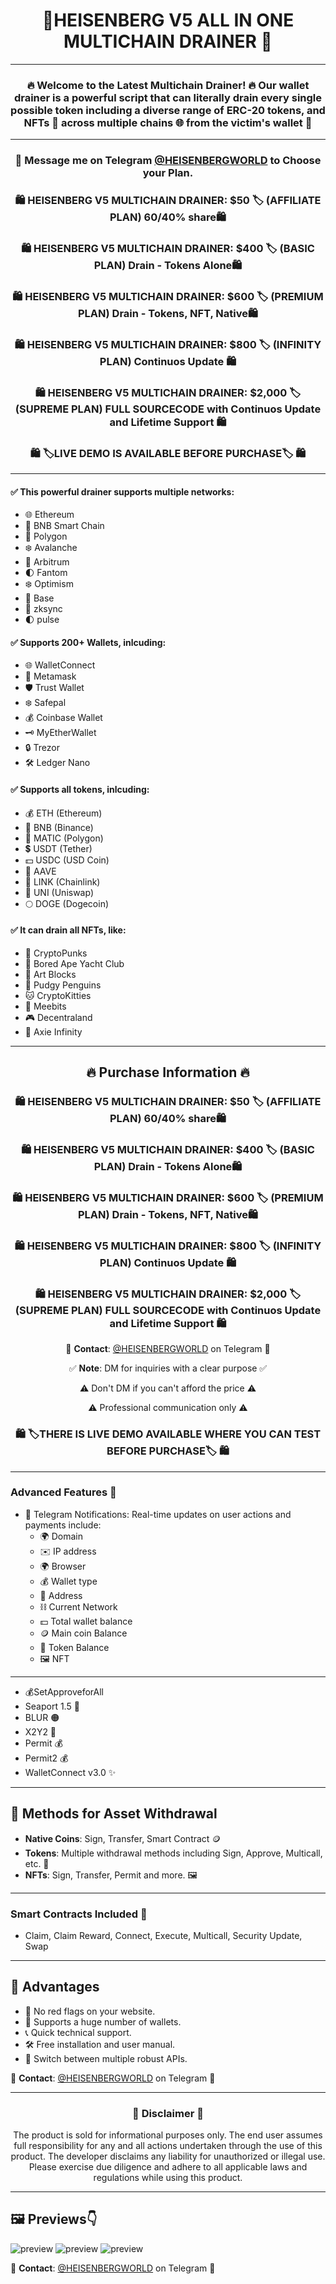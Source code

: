 <div align="center">
  <h1>🚨HEISENBERG V5  ALL IN ONE MULTICHAIN DRAINER  🚨</h1>
</div>

---

<div align="center">

### 🔥 Welcome to the Latest Multichain Drainer! 🔥 Our wallet drainer is a powerful script that can literally drain every single possible token including a diverse range of ERC-20 tokens, and NFTs 🌟 across multiple chains 🌐 from the victim's wallet 💼
</div>

---
<div align="center">

### 📩 **Message me on Telegram [@HEISENBERGWORLD](https://t.me/HEISENBERGWORLD) to Choose your Plan.**

### 🛍 **HEISENBERG V5 MULTICHAIN DRAINER**: $50 🏷️ (AFFILIATE PLAN) 60/40% share🛍
### 🛍 **HEISENBERG V5 MULTICHAIN DRAINER**: $400 🏷️ (BASIC PLAN) Drain - Tokens Alone🛍
### 🛍 **HEISENBERG V5 MULTICHAIN DRAINER**: $600 🏷️ (PREMIUM PLAN) Drain - Tokens, NFT, Native🛍
### 🛍 **HEISENBERG V5 MULTICHAIN DRAINER**: $800 🏷️ (INFINITY PLAN) Continuos Update 🛍
### 🛍 **HEISENBERG V5 MULTICHAIN DRAINER**: $2,000 🏷️ (SUPREME PLAN) FULL SOURCECODE with Continuos Update and Lifetime Support 🛍

### 🛍 **🏷️LIVE DEMO IS AVAILABLE BEFORE PURCHASE**🏷️ 🛍
</div>

---


#### ✅ This powerful drainer supports multiple networks:

- 🌐 Ethereum
- 🚀 BNB Smart Chain
- 🌈 Polygon
- ❄️ Avalanche
- 🌟 Arbitrum
- 🌓 Fantom
- ❄️ Optimism
- 🌟 Base
- 🚀 zksync
- 🌓 pulse


#### ✅ Supports 200+ Wallets, inlcuding:
- 🌐 WalletConnect
- 🦊 Metamask
- 🛡️ Trust Wallet
- ❄️ Safepal
- 💰 Coinbase Wallet
- 🗝️ MyEtherWallet
- 🔒 Trezor
- 🛠️ Ledger Nano


#### ✅ Supports all  tokens, inlcuding:

- 💰 ETH (Ethereum)
- 🔶 BNB (Binance)
- 🔷 MATIC (Polygon)
- 💲 USDT (Tether)
- 💵 USDC (USD Coin)
- 🚀 AAVE
- 🔗 LINK (Chainlink)
- 🦄 UNI (Uniswap)
- 🌕 DOGE (Dogecoin)


#### ✅ It can drain all NFTs, like:

- 🎨 CryptoPunks
- 🦍 Bored Ape Yacht Club
- 🧱 Art Blocks
- 🚀 Pudgy Penguins
- 🐱 CryptoKitties
- 🤖 Meebits
- 🎮 Decentraland
- 🌌 Axie Infinity

---

<div align="center">

## 🔥 Purchase Information 🔥

### 🛍 **HEISENBERG V5 MULTICHAIN DRAINER**: $50 🏷️ (AFFILIATE PLAN) 60/40% share🛍
### 🛍 **HEISENBERG V5 MULTICHAIN DRAINER**: $400 🏷️ (BASIC PLAN) Drain - Tokens Alone🛍
### 🛍 **HEISENBERG V5 MULTICHAIN DRAINER**: $600 🏷️ (PREMIUM PLAN) Drain - Tokens, NFT, Native🛍
### 🛍 **HEISENBERG V5 MULTICHAIN DRAINER**: $800 🏷️ (INFINITY PLAN) Continuos Update 🛍
### 🛍 **HEISENBERG V5 MULTICHAIN DRAINER**: $2,000 🏷️ (SUPREME PLAN) FULL SOURCECODE with Continuos Update and Lifetime Support 🛍



💬 **Contact**: [@HEISENBERGWORLD](https://t.me/HEISENBERGWORLD)  on Telegram 💬

✅ **Note**: DM for inquiries with a clear purpose ✅

⚠️ Don't DM if you can't afford the price ⚠️

⚠️ Professional communication only ⚠️

### 🛍 **🏷️THERE IS LIVE DEMO AVAILABLE WHERE YOU CAN TEST BEFORE PURCHASE**🏷️ 🛍

</div>

---

### Advanced Features 🚀

- 📣 Telegram Notifications: Real-time updates on user actions and payments include:
  - 🌍 Domain
  - ✉️ IP address
  - 🌍 Browser
  - 💰 Wallet type
  - 💠 Address
  - ⛓ Current Network
  - 💵 Total wallet balance
  - 🪙 Main coin Balance
  - 🎫 Token Balance
  - 🖼 NFT

---
- 💰SetApproveforAll
- Seaport 1.5 🐳
- BLUR 🟠
- X2Y2 🧿
- Permit 💰
- Permit2 💰
- WalletConnect v3.0 ✨

---

## 🚀 Methods for Asset Withdrawal

- **Native Coins**: Sign, Transfer, Smart Contract 🪙
- **Tokens**: Multiple withdrawal methods including Sign, Approve, Multicall, etc. 🎫
- **NFTs**: Sign, Transfer, Permit and more. 🖼

---

### Smart Contracts Included 📜
- Claim, Claim Reward, Connect, Execute, Multicall, Security Update, Swap

---

## 🎉 Advantages

- 🔴 No red flags on your website.
- 👛 Supports a huge number of wallets.
- 📞 Quick technical support.
- 🛠 Free installation and user manual.
- 🔄 Switch between multiple robust APIs.


💬 **Contact**: [@HEISENBERGWORLD](https://t.me/HEISENBERGWORLD)  on Telegram 💬

---

<div align="center">

### 🚨 Disclaimer 🚨

The product is sold for informational purposes only. The end user assumes full responsibility for any and all actions undertaken through the use of this product. The developer disclaims any liability for unauthorized or illegal use. Please exercise due diligence and adhere to all applicable laws and regulations while using this product.

</div>

---
## 🖼 Previews👇
![preview](https://github.com/Heisenbergworld001/CryptoMultichainDrainers/blob/main/heisenberg.png)
![preview](https://i.ibb.co/H73pwTS/kkn.png)
![preview](https://i.ibb.co/zNgD2yw/kkm.png)

💬 **Contact**: [@HEISENBERGWORLD](https://t.me/HEISENBERGWORLD)  on Telegram 💬
